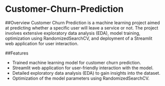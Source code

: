 # Customer-Churn-Prediction

##Overview
Customer Churn Prediction is a machine learning project aimed at predicting whether a specific user will leave a service or not. The project involves extensive exploratory data analysis (EDA), model training, optimization using RandomizedSearchCV, and deployment of a Streamlit web application for user interaction.

##Features
- Trained machine learning model for customer churn prediction.
- Streamlit web application for user-friendly interaction with the model.
- Detailed exploratory data analysis (EDA) to gain insights into the dataset.
- Optimization of the model parameters using RandomizedSearchCV.
